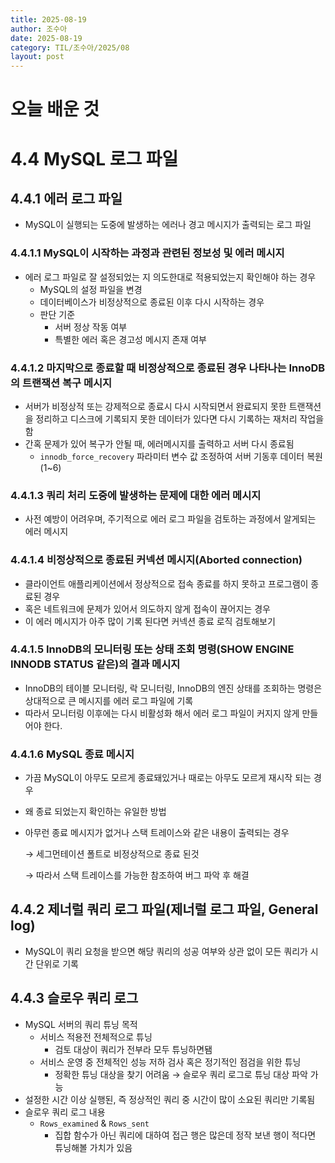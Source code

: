 ```yaml
---
title: 2025-08-19
author: 조수아
date: 2025-08-19
category: TIL/조수아/2025/08
layout: post
---
```


# 오늘 배운 것

# 4.4 MySQL 로그 파일

## 4.4.1 에러 로그 파일

- MySQL이 실행되는 도중에 발생하는 에러나 경고 메시지가 출력되는 로그 파일

### 4.4.1.1 MySQL이 시작하는 과정과 관련된 정보성  및 에러 메시지

- 에러 로그 파일로 잘 설정되었는 지 의도한대로 적용되었는지 확인해야 하는 경우
    - MySQL의 설정 파일을 변경
    - 데이터베이스가 비정상적으로 종료된 이후 다시 시작하는 경우
    - 판단 기준
        - 서버 정상 작동 여부
        - 특별한 에러 혹은 경고성 메시지 존재 여부

### 4.4.1.2 마지막으로 종료할 때 비정상적으로 종료된 경우 나타나는 InnoDB의 트랜잭션 복구 메시지

- 서버가 비정상적  또는 강제적으로 종료시 다시 시작되면서 완료되지 못한 트랜잭션을 정리하고 디스크에 기록되지 못한 데이터가 있다면 다시 기록하는 재처리 작업을 함
- 간혹 문제가 있어 복구가 안될 때, 에러메시지를 출력하고 서버 다시 종료됨
    - `innodb_force_recovery` 파라미터 변수 값 조정하여 서버 기동후 데이터 복원(1~6)

### 4.4.1.3 쿼리 처리 도중에 발생하는 문제에 대한 에러 메시지

- 사전 예방이 어려우며, 주기적으로 에러 로그 파일을 검토하는 과정에서 알게되는 에러 메시지

### 4.4.1.4 비정상적으로 종료된 커넥션 메시지(Aborted connection)

- 클라이언트 애플리케이션에서 정상적으로 접속 종료를 하지 못하고 프로그램이 종료된 경우
- 혹은 네트워크에 문제가 있어서 의도하지 않게 접속이 끊어지는 경우
- 이 에러 메시지가 아주 많이 기록 된다면 커넥션 종료 로직 검토해보기

### 4.4.1.5 InnoDB의 모니터링 또는 상태 조회 명령(SHOW ENGINE INNODB STATUS 같은)의 결과 메시지

- InnoDB의 테이블 모니터링, 락 모니터링, InnoDB의 엔진 상태를 조회하는 명령은 상대적으로 큰 메시지를 에러 로그 파일에 기록
- 따라서 모니터링 이후에는 다시 비활성화 해서 에러 로그 파일이 커지지 않게 만들어야 한다.

### 4.4.1.6 MySQL 종료 메시지

- 가끔 MySQL이 아무도 모르게 종료돼있거나 때로는 아무도 모르게 재시작 되는 경우
- 왜 종료 되었는지 확인하는 유일한 방법
- 아무런 종료 메시지가 없거나 스택 트레이스와 같은 내용이 출력되는 경우
    
    → 세그먼테이션 폴트로 비정상적으로 종료 된것
    
    → 따라서 스택 트레이스를 가능한 참조하여 버그 파악 후 해결
    

## 4.4.2 제너럴 쿼리 로그 파일(제너럴 로그 파일, General log)

- MySQL이 쿼리 요청을 받으면 해당 쿼리의 성공 여부와 상관 없이 모든 쿼리가 시간 단위로 기록

## 4.4.3 슬로우 쿼리 로그

- MySQL 서버의 쿼리 튜닝 목적
    - 서비스 적용전 전체적으로 튜닝
        - 검토 대상이 쿼리가 전부라 모두 튜닝하면됌
    - 서비스 운영 중 전체적인 성능 저하 검사 혹은 정기적인 점검을 위한 튜닝
        - 정확한 튜닝 대상을 찾기 어려움 → 슬로우 쿼리 로그로 튜닝 대상 파악 가능
- 설정한 시간 이상 실행된, 즉 정상적인 쿼리 중 시간이 많이 소요된 쿼리만 기록됨
- 슬로우 쿼리 로그 내용
    - `Rows_examined` & `Rows_sent`
        - 집합 함수가 아닌 쿼리에 대하여 접근 행은 많은데 정작 보낸 행이 적다면 튜닝해볼 가치가 있음